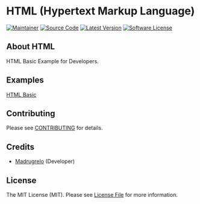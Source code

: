 # HTML (Hypertext Markup Language)

[![Maintainer](http://img.shields.io/badge/maintainer-@madrugrelo-blue.svg?style=flat-square)](https://twitter.com/madrugrelo)
[![Source Code](http://img.shields.io/badge/source-html-blue.svg?style=flat-square)](https://github.com/madrugrelo/html)
[![Latest Version](https://img.shields.io/github/release/madrugrelo/html.svg?style=flat-square)](https://github.com/madrugrelo/html/releases)
[![Software License](https://img.shields.io/badge/license-MIT-brightgreen.svg?style=flat-square)](LICENSE)

## About HTML 
HTML Basic Example for Developers.

## Examples
[HTML Basic](https://starthtml.netlify.app)

## Contributing

Please see [CONTRIBUTING](https://github.com/madrugrelo/html/blob/master/CONTRIBUTING.md) for details.

## Credits

- [Madrugrelo](https://github.com/madrugrelo) (Developer)

## License

The MIT License (MIT). Please see [License File](https://github.com/madrugrelo/html/blob/master/LICENSE) for more information.
